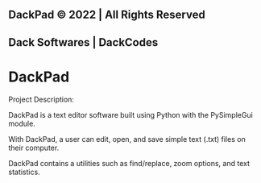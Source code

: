## DackPad © 2022 | All Rights Reserved

## Dack Softwares | **DackCodes**

# DackPad

Project Description:

DackPad is a text editor software built using Python with the PySimpleGui module.

With DackPad, a user can edit, open, and save simple text (.txt) files on their computer.

DackPad contains a utilities such as find/replace, zoom options, and text statistics.
